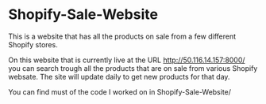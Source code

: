 # Shopify-Sale-Website
This is a website that has all the products on sale from a few different Shopify stores.

On this website that is currently live at the URL http://50.116.14.157:8000/ you can search trough all the products that are on sale from various Shopify websate. The site will update daily to get new products for that day.

You can find must of the code I worked on in Shopify-Sale-Website/
